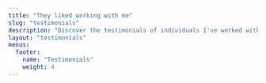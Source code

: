 ```yaml
---
title: "They liked working with me"
slug: "testimonials"
description: "Discover the testimonials of individuals I've worked with who have benefited from my expertise and commitment to the success of their projects"
layout: "testimonials"
menus:
  footer:
    name: "Testimonials"
    weight: 4
---
```

